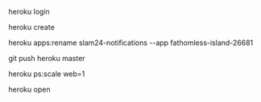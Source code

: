 heroku login

heroku create

heroku apps:rename slam24-notifications --app fathomless-island-26681

git push heroku master

heroku ps:scale web=1

heroku open